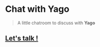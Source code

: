 # Chat with Yago

> A little chatroom to discuss with **Yago**

## [Let's talk !](http://yago.github.io/chat-with-yago/)